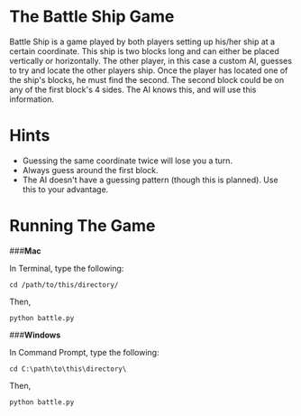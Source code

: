 The Battle Ship Game
====================
   

Battle Ship is a game played by both players setting up his/her ship at a certain coordinate. This ship is two blocks
long and can either be placed vertically or horizontally. The other player, in this case a custom AI, guesses to try and locate the other players ship. Once the player has located one of the ship's blocks, he must find the second. The
second block could be on any of the first block's 4 sides. The AI knows this, and will use this information.

Hints
=====
- Guessing the same coordinate twice will lose you a turn.
- Always guess around the first block.
- The AI doesn't have a guessing pattern (though this is planned). Use this to your advantage.
 
Running The Game
================

###**Mac**

In Terminal, type the following:
```
cd /path/to/this/directory/
```
Then,
```
python battle.py
```

###**Windows**

In Command Prompt, type the following:
```
cd C:\path\to\this\directory\
```
Then,
```
python battle.py
```
